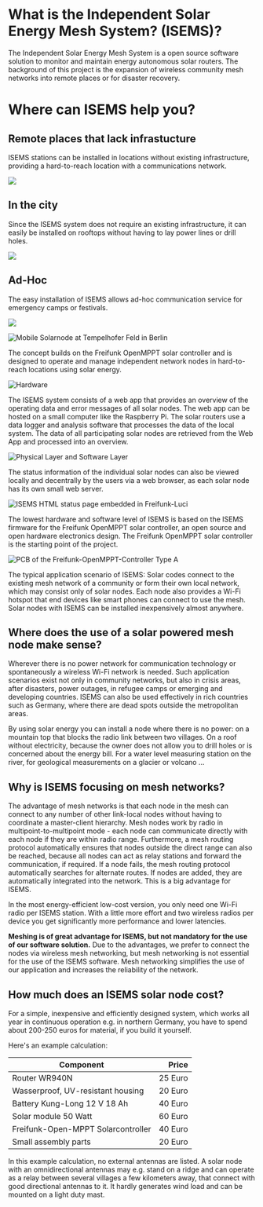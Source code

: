---
---

# What is the Independent Solar Energy Mesh System? (ISEMS)?

The Independent Solar Energy Mesh System is a open source software solution to monitor and maintain energy autonomous solar routers. The background of this project is the expansion of wireless community mesh networks into remote places or for disaster recovery.

# Where can ISEMS help you?

<div class="example">
    <div class='copy'>
        <h2>Remote places that lack infrastucture</h2>
        <p> ISEMS stations can be installed in locations without existing infrastructure, providing a hard-to-reach location with a communications network.
        </p>
    </div>
    <img src="/images/villages.svg">
</div>

<div class="example">
    <div class='copy'>
        <h2>In the city</h2>
        <p> Since the ISEMS system does not require an existing infrastructure, it can easily be installed on rooftops without having to lay power lines or drill holes. <p>
    </div>
    <img src="/images/cities.svg">
</div>

<div class="example">
    <div class='copy'>
        <h2>Ad-Hoc</h2>
        <p>
            The easy installation of ISEMS allows ad-hoc communication service for emergency camps or festivals.
        </p>
    </div>
    <img src="/images/festivals.svg">
</div>


![Mobile Solarnode at Tempelhofer Feld in Berlin](/images/freifunk-mast-thf-klein.jpg)

The concept builds on the Freifunk OpenMPPT solar controller and is designed to operate and manage independent network nodes in hard-to-reach locations using solar energy.

![Hardware](/images/Blockschaltbild-Foto-klein.png)

The ISEMS system consists of a web app that provides an overview of the operating data and error messages of all solar nodes. The web app can be hosted on a small computer like the Raspberry Pi. The solar routers use a data logger and analysis software that processes the data of the local system. The data of all participating solar nodes are retrieved from the Web App and processed into an overview.

![Physical Layer and Software Layer](/images/ISEMS-data-flow.svg)


The status information of the individual solar nodes can also be viewed locally and decentrally by the users via a web browser, as each solar node has its own small web server.

![ISEMS HTML status page embedded in Freifunk-Luci](/images/ISEMS-Router-Status-HTML-Embedded-in-LUCI.png)

The lowest hardware and software level of ISEMS is based on the ISEMS firmware for the Freifunk OpenMPPT solar controller, an open source and open hardware electronics design. The Freifunk OpenMPPT solar controller is the starting point of the project.

![PCB of the Freifunk-OpenMPPT-Controller Type A](/images/freifunk-mppt-innen.jpg)

The typical application scenario of ISEMS: Solar codes connect to the existing mesh network of a community or form their own local network, which may consist only of solar nodes. Each node also provides a Wi-Fi hotspot that end devices like smart phones can connect to use the mesh. Solar nodes with ISEMS can be installed inexpensively almost anywhere.

## Where does the use of a solar powered mesh node make sense?

Wherever there is no power network for communication technology or spontaneously a wireless Wi-Fi network is needed. Such application scenarios exist not only in community networks, but also in crisis areas, after disasters, power outages, in refugee camps or emerging and developing countries. ISEMS can also be used effectively in rich countries such as Germany, where there are dead spots outside the metropolitan areas.

By using solar energy you can install a node where there is no power: on a mountain top that blocks the radio link between two villages. On a roof without electricity, because the owner does not allow you to drill holes or is concerned about the energy bill. For a water level measuring station on the river, for geological measurements on a glacier or volcano ...


## Why is ISEMS focusing on mesh networks?

The advantage of mesh networks is that each node in the mesh can connect to any number of other link-local nodes without having to coordinate a master-client hierarchy. Mesh nodes work by radio in multipoint-to-multipoint mode - each node can communicate directly with each node if they are within radio range. Furthermore, a mesh routing protocol automatically ensures that nodes outside the direct range can also be reached, because all nodes can act as relay stations and forward the communication, if required. If a node fails, the mesh routing protocol automatically searches for alternate routes. If nodes are added, they are automatically integrated into the network. This is a big advantage for ISEMS.

In the most energy-efficient low-cost version, you only need one Wi-Fi radio per ISEMS station. With a little more effort and two wireless radios per device you get significantly more performance and lower latencies.


**Meshing is of great advantage for ISEMS, but not mandatory for the use of our software solution.** Due to the advantages, we prefer to connect the nodes via wireless mesh networking, but mesh networking is not essential for the use of the ISEMS software. Mesh networking simplifies the use of our application and increases the reliability of the network.

## How much does an ISEMS solar node cost?

For a simple, inexpensive and efficiently designed system, which  works all year in continuous operation e.g. in northern Germany, you have to spend about 200-250 euros for material, if you build it yourself.

Here's an example calculation:


| Component                                           | Price   |
|-----------------------------------------------------|--------:|
| Router WR940N                                       | 25 Euro |
| Wasserproof, UV-resistant housing                   | 20 Euro |
| Battery Kung-Long 12 V 18 Ah                        | 40 Euro |
| Solar module 50 Watt                                | 60 Euro |
| Freifunk-Open-MPPT Solarcontroller                  | 40 Euro |
| Small assembly parts                                | 20 Euro |


In this example calculation, no external antennas are listed. A solar node with an omnidirectional antennas may e.g. stand on a ridge and can operate as a relay between several villages a few kilometers away, that connect with good directional antennas to it. It hardly generates wind load and can be mounted on a light duty mast.
